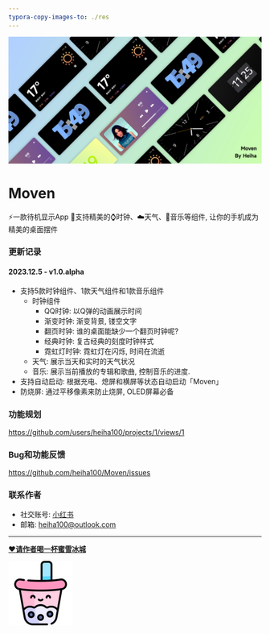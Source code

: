 ```yaml
---
typora-copy-images-to: ./res
---
```


![Frame 175_副本](res/header.jpg)

# Moven

⚡️一款待机显示App
🌈支持精美的⌚️时钟、☁️天气、🎵音乐等组件, 让你的手机成为精美的桌面摆件

### 更新记录

#### 2023.12.5 - v1.0.alpha

- 支持5款时钟组件、1款天气组件和1款音乐组件
  - 时钟组件
    - QQ时钟: 以Q弹的动画展示时间
    - 渐变时钟: 渐变背景, 镂空文字
    - 翻页时钟: 谁的桌面能缺少一个翻页时钟呢?
    - 经典时钟: 复古经典的刻度时钟样式
    - 霓虹灯时钟: 霓虹灯在闪烁, 时间在流逝
  - 天气: 展示当天和实时的天气状况
  - 音乐: 展示当前播放的专辑和歌曲, 控制音乐的进度.
- 支持自动启动: 根据充电、熄屏和横屏等状态自动启动「Moven」
- 防烧屏: 通过平移像素来防止烧屏, OLED屏幕必备

### 功能规划

https://github.com/users/heiha100/projects/1/views/1

### Bug和功能反馈

https://github.com/heiha100/Moven/issues

### 联系作者

- 社交账号: [小红书](https://www.xiaohongshu.com/user/profile/63d0ff6d000000002702bae1?xhsshare=WeixinSession&appuid=63d0ff6d000000002702bae1&apptime=1701765245)
- 邮箱: heiha100@outlook.com

------

[❤️**请作者喝一杯蜜雪冰城**](https://afdian.net/a/moven)

<img src="res/bubble-tea-1765417.png" alt="bubble-tea" style="zoom: 25%;" />



